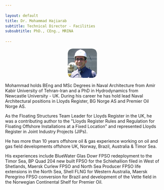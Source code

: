```yaml
---

layout: default
title: Dr. Mohammad Hajiarab
subtitle: Technical Director - Facilities
subsubtitle: PhD., CEng., MRINA

---
```


<img src="/images/mohammad.png" style="display: block; margin: 0 auto;" />

Mohammad holds BEng and MSc Degrees in Naval Architecture from Amir Kabir University of Tehran-Iran and a PhD in Hydrodynamics from Newcastle University - UK. During his career he has hold lead Naval Architectural positions in Lloyds Register, BG Norge AS and Premier Oil Norge AS.
 
As the Floating Structures Team Leader for Lloyds Register in the UK, he was a contributing author to the "Lloyds Register Rules and Regulation for Floating Offshore Installations at a Fixed Location" and represented Lloyds Register in Joint Industry Projects (JIPs).

He has more than 10 years offshore oil & gas experience working on oil and gas field developments offshore UK, Norway, Brazil, Australia & Timor Sea. 

His experiences include BlueWater Glas Dowr FPSO redeployment to the Timor Sea, BP Quad 204 new built FPSO for the Schiehallion filed in West of Shetlands, Maersk Curlew FPSO and North Sea Producer FPSO life extensions in the North Sea, Shell FLNG for Western Australia, Maersk Peregrino FPSO conversion for Brazil and development of the Vette field in the Norwegian Continental Shelf for Premier Oil. 
